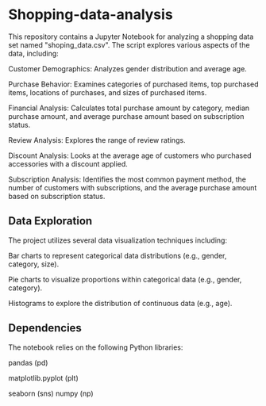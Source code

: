 # Shopping-data-analysis

This repository contains a Jupyter Notebook for analyzing a shopping data set named "shoping_data.csv". The script explores various aspects of the data, including:

Customer Demographics: Analyzes gender distribution and average age.

Purchase Behavior: Examines categories of purchased items, top purchased items, locations of purchases, and sizes of purchased items.

Financial Analysis: Calculates total purchase amount by category, median purchase amount, and average purchase amount based on subscription status.

Review Analysis: Explores the range of review ratings.

Discount Analysis: Looks at the average age of customers who purchased accessories with a discount applied.

Subscription Analysis: Identifies the most common payment method, the number of customers with subscriptions, and the average purchase amount based on subscription status.

## Data Exploration
The project utilizes several data visualization techniques including:

Bar charts to represent categorical data distributions (e.g., gender, category, size).

Pie charts to visualize proportions within categorical data (e.g., gender, category).

Histograms to explore the distribution of continuous data (e.g., age).

## Dependencies
The notebook relies on the following Python libraries:

pandas (pd)

matplotlib.pyplot (plt)

seaborn (sns)
numpy (np)

